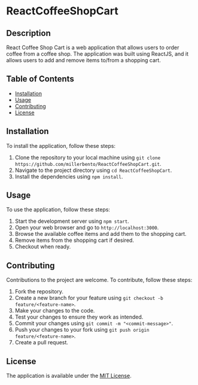 # ReactCoffeeShopCart

## Description

React Coffee Shop Cart is a web application that allows users to order coffee from a coffee shop. The application was built using ReactJS, and it allows users to add and remove items to/from a shopping cart.

## Table of Contents

- [Installation](#installation)
- [Usage](#usage)
- [Contributing](#contributing)
- [License](#license)

## Installation

To install the application, follow these steps:

1. Clone the repository to your local machine using `git clone https://github.com/millerbento/ReactCoffeeShopCart.git`.
2. Navigate to the project directory using `cd ReactCoffeeShopCart`.
3. Install the dependencies using `npm install`.

## Usage

To use the application, follow these steps:

1. Start the development server using `npm start`.
2. Open your web browser and go to `http://localhost:3000`.
3. Browse the available coffee items and add them to the shopping cart.
4. Remove items from the shopping cart if desired.
5. Checkout when ready.

## Contributing

Contributions to the project are welcome. To contribute, follow these steps:

1. Fork the repository.
2. Create a new branch for your feature using `git checkout -b feature/<feature-name>`.
3. Make your changes to the code.
4. Test your changes to ensure they work as intended.
5. Commit your changes using `git commit -m "<commit-message>"`.
6. Push your changes to your fork using `git push origin feature/<feature-name>`.
7. Create a pull request.

## License

The application is available under the [MIT License](https://github.com/millerbento/ReactCoffeeShopCart/blob/main/LICENSE).
